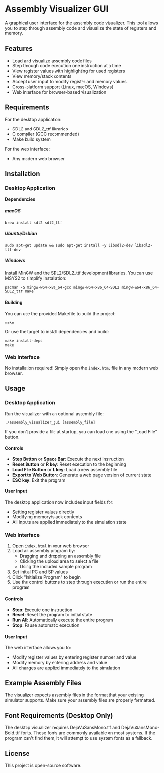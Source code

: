 # Assembly Visualizer GUI

A graphical user interface for the assembly code visualizer. This tool allows you to step through assembly code and visualize the state of registers and memory.

## Features

- Load and visualize assembly code files
- Step through code execution one instruction at a time
- View register values with highlighting for used registers
- View memory/stack contents
- Accept user input to modify register and memory values
- Cross-platform support (Linux, macOS, Windows)
- Web interface for browser-based visualization

## Requirements

For the desktop application:
- SDL2 and SDL2_ttf libraries
- C compiler (GCC recommended)
- Make build system

For the web interface:
- Any modern web browser

## Installation

### Desktop Application

#### Dependencies

##### macOS
```
brew install sdl2 sdl2_ttf
```

##### Ubuntu/Debian
```
sudo apt-get update && sudo apt-get install -y libsdl2-dev libsdl2-ttf-dev
```

##### Windows
Install MinGW and the SDL2/SDL2_ttf development libraries. You can use MSYS2 to simplify installation:
```
pacman -S mingw-w64-x86_64-gcc mingw-w64-x86_64-SDL2 mingw-w64-x86_64-SDL2_ttf make
```

#### Building

You can use the provided Makefile to build the project:

```
make
```

Or use the target to install dependencies and build:

```
make install-deps
make
```

### Web Interface

No installation required! Simply open the `index.html` file in any modern web browser.

## Usage

### Desktop Application

Run the visualizer with an optional assembly file:

```
./assembly_visualizer_gui [assembly_file]
```

If you don't provide a file at startup, you can load one using the "Load File" button.

#### Controls

- **Step Button** or **Space Bar**: Execute the next instruction
- **Reset Button** or **R key**: Reset execution to the beginning
- **Load File Button** or **L key**: Load a new assembly file
- **Export to Web Button**: Generate a web page version of current state
- **ESC key**: Exit the program

#### User Input

The desktop application now includes input fields for:
- Setting register values directly
- Modifying memory/stack contents
- All inputs are applied immediately to the simulation state

### Web Interface

1. Open `index.html` in your web browser
2. Load an assembly program by:
   - Dragging and dropping an assembly file
   - Clicking the upload area to select a file
   - Using the included sample program
3. Set initial PC and SP values
4. Click "Initialize Program" to begin
5. Use the control buttons to step through execution or run the entire program

#### Controls

- **Step**: Execute one instruction
- **Reset**: Reset the program to initial state
- **Run All**: Automatically execute the entire program
- **Stop**: Pause automatic execution

#### User Input

The web interface allows you to:
- Modify register values by entering register number and value
- Modify memory by entering address and value
- All changes are applied immediately to the simulation

## Example Assembly Files

The visualizer expects assembly files in the format that your existing simulator supports. Make sure your assembly files are properly formatted.

## Font Requirements (Desktop Only)

The desktop visualizer requires DejaVuSansMono.ttf and DejaVuSansMono-Bold.ttf fonts. These fonts are commonly available on most systems. If the program can't find them, it will attempt to use system fonts as a fallback.

## License

This project is open-source software. 
